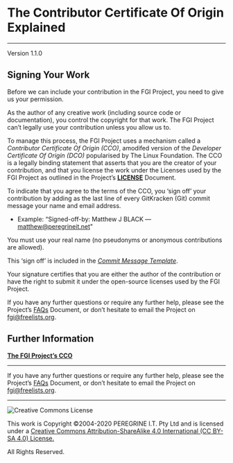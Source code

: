 # The Contributor Certificate Of Origin Explained

---

Version 1.1.0

## Signing Your Work

Before we can include your contribution in the FGI Project, you need to give us your permission.

As the author of any creative work (including source code or documentation), you control the copyright for that work. The FGI Project can&rsquo;t legally use your contribution unless you allow us to.

To manage this process, the FGI Project uses a mechanism called a *Contributor Certificate Of Origin (CCO)*, amodifed version of the *Developer Certificate Of Origin (DCO)* popularised by The Linux Foundation. The CCO is a legally binding statement that asserts that you are the creator of your contribution, and that you license the work under the Licenses used by the FGI Project as outlined in the Project&rsquo;s [**LICENSE**](../LICENSE.md) Document.

To indicate that you agree to the terms of the CCO, you &lsquo;sign off&rsquo; your contribution by adding as the last line of every GitKracken (Git) commit message your name and email address.

- Example: &ldquo;Signed-off-by: Matthew J BLACK &mdash; <matthew@peregrineit.net>"

You must use your real name (no pseudonyms or anonymous contributions are allowed).

This &lsquo;sign off&rsquo; is included in the [*Commit Message Template*](../Support_Files/Commit_Template.md).

Your signature certifies that you are either the author of the contribution or have the right to submit it under the open-source licenses used by the FGI Project.

If you have any further questions or require any further help, please see the Project&rsquo;s [FAQs](FAQs.md) Document, or don&rsquo;t hesitate to email the Project on <fgi@freelists.org>.

## Further Information

[**The FGI Project&rsquo;s CCO**](CCO.md)

---

If you have any further questions or require any further help, please see the Project&rsquo;s [FAQs](FAQs.md) Document, or don&rsquo;t hesitate to email the Project on <fgi@freelists.org>.

---

![Creative Commons License](https://i.creativecommons.org/l/by-sa/4.0/88x31.png "Creative Commons License")

This work is Copyright &copy;2004-2020 PEREGRINE I.T. Pty Ltd and is licensed under a [Creative Commons Attribution-ShareAlike 4.0 International (CC BY-SA 4.0) License.](https://creativecommons.org/licenses/by-sa/4.0/)

All Rights Reserved.
